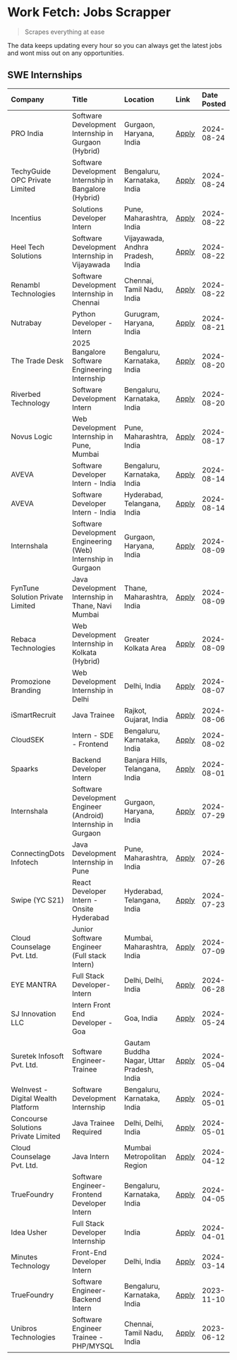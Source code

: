 # Work Fetch: Jobs Scrapper
> Scrapes everything at ease

The data keeps updating every hour so you can always get the latest jobs and wont miss out on any opportunities.

## SWE Internships
<!--START_SECTION:workfetch-->
| Company                             | Title                                                         | Location                                  | Link                                                                                                                                                                                                                                                                                      | Date Posted   |
|:------------------------------------|:--------------------------------------------------------------|:------------------------------------------|:------------------------------------------------------------------------------------------------------------------------------------------------------------------------------------------------------------------------------------------------------------------------------------------|:--------------|
| PRO India                           | Software Development Internship in Gurgaon (Hybrid)           | Gurgaon, Haryana, India                   | [Apply](https://in.linkedin.com/jobs/view/software-development-internship-in-gurgaon-hybrid-at-pro-india-4009587664?position=46&pageNum=0&refId=r9tXKRHvwWKsx%2F0GMJv60g%3D%3D&trackingId=hzhH48ikm83qooeKt%2FOkxQ%3D%3D&trk=public_jobs_jserp-result_search-card)                        | 2024-08-24    |
| TechyGuide OPC Private Limited      | Software Development Internship in Bangalore (Hybrid)         | Bengaluru, Karnataka, India               | [Apply](https://in.linkedin.com/jobs/view/software-development-internship-in-bangalore-hybrid-at-techyguide-opc-private-limited-4009591646?position=56&pageNum=0&refId=r9tXKRHvwWKsx%2F0GMJv60g%3D%3D&trackingId=wHpSvvoJh%2F5nYXihdLSPBA%3D%3D&trk=public_jobs_jserp-result_search-card) | 2024-08-24    |
| Incentius                           | Solutions Developer Intern                                    | Pune, Maharashtra, India                  | [Apply](https://in.linkedin.com/jobs/view/solutions-developer-intern-at-incentius-4005695869?position=33&pageNum=0&refId=r9tXKRHvwWKsx%2F0GMJv60g%3D%3D&trackingId=Gz%2FpWsjMWv6xj13BSfhS7A%3D%3D&trk=public_jobs_jserp-result_search-card)                                               | 2024-08-22    |
| Heel Tech Solutions                 | Software Development Internship in Vijayawada                 | Vijayawada, Andhra Pradesh, India         | [Apply](https://in.linkedin.com/jobs/view/software-development-internship-in-vijayawada-at-heel-tech-solutions-4007906692?position=39&pageNum=0&refId=r9tXKRHvwWKsx%2F0GMJv60g%3D%3D&trackingId=R%2F0m%2F724Dc6cjZDae1Ftjg%3D%3D&trk=public_jobs_jserp-result_search-card)                | 2024-08-22    |
| Renambl Technologies                | Software Development Internship in Chennai                    | Chennai, Tamil Nadu, India                | [Apply](https://in.linkedin.com/jobs/view/software-development-internship-in-chennai-at-renambl-technologies-4007910299?position=54&pageNum=0&refId=r9tXKRHvwWKsx%2F0GMJv60g%3D%3D&trackingId=PfAK16jZgNtK4PrghTkA2A%3D%3D&trk=public_jobs_jserp-result_search-card)                      | 2024-08-22    |
| Nutrabay                            | Python Developer - Intern                                     | Gurugram, Haryana, India                  | [Apply](https://in.linkedin.com/jobs/view/python-developer-intern-at-nutrabay-4003909226?position=52&pageNum=0&refId=r9tXKRHvwWKsx%2F0GMJv60g%3D%3D&trackingId=m3QnazM0%2FtnZ6JDgWyGBmw%3D%3D&trk=public_jobs_jserp-result_search-card)                                                   | 2024-08-21    |
| The Trade Desk                      | 2025 Bangalore Software Engineering Internship                | Bengaluru, Karnataka, India               | [Apply](https://in.linkedin.com/jobs/view/2025-bangalore-software-engineering-internship-at-the-trade-desk-3987456531?position=10&pageNum=0&refId=r9tXKRHvwWKsx%2F0GMJv60g%3D%3D&trackingId=9UG%2FKY%2B0IuJ546ST9UlOUg%3D%3D&trk=public_jobs_jserp-result_search-card)                    | 2024-08-20    |
| Riverbed Technology                 | Software Development Intern                                   | Bengaluru, Karnataka, India               | [Apply](https://in.linkedin.com/jobs/view/software-development-intern-at-riverbed-technology-4004467559?position=37&pageNum=0&refId=r9tXKRHvwWKsx%2F0GMJv60g%3D%3D&trackingId=zLWk6vJxal5zTEnjXt8XXg%3D%3D&trk=public_jobs_jserp-result_search-card)                                      | 2024-08-20    |
| Novus Logic                         | Web Development Internship in Pune, Mumbai                    | Pune, Maharashtra, India                  | [Apply](https://in.linkedin.com/jobs/view/web-development-internship-in-pune-mumbai-at-novus-logic-4003713081?position=55&pageNum=0&refId=r9tXKRHvwWKsx%2F0GMJv60g%3D%3D&trackingId=f9KsYGvdBUtodxnUxy26rA%3D%3D&trk=public_jobs_jserp-result_search-card)                                | 2024-08-17    |
| AVEVA                               | Software Developer Intern - India                             | Bengaluru, Karnataka, India               | [Apply](https://in.linkedin.com/jobs/view/software-developer-intern-india-at-aveva-3998279987?position=8&pageNum=0&refId=r9tXKRHvwWKsx%2F0GMJv60g%3D%3D&trackingId=Rk8jrpEarivpfcjkPT8K%2Fw%3D%3D&trk=public_jobs_jserp-result_search-card)                                               | 2024-08-14    |
| AVEVA                               | Software Developer Intern - India                             | Hyderabad, Telangana, India               | [Apply](https://in.linkedin.com/jobs/view/software-developer-intern-india-at-aveva-3998281598?position=11&pageNum=0&refId=r9tXKRHvwWKsx%2F0GMJv60g%3D%3D&trackingId=lsC1d0P1pymk3RIItty8QQ%3D%3D&trk=public_jobs_jserp-result_search-card)                                                | 2024-08-14    |
| Internshala                         | Software Development Engineering (Web) Internship in Gurgaon  | Gurgaon, Haryana, India                   | [Apply](https://in.linkedin.com/jobs/view/software-development-engineering-web-internship-in-gurgaon-at-internshala-3997620471?position=4&pageNum=0&refId=r9tXKRHvwWKsx%2F0GMJv60g%3D%3D&trackingId=U8JWTi02WGq23rTEqPDuRA%3D%3D&trk=public_jobs_jserp-result_search-card)                | 2024-08-09    |
| FynTune Solution Private Limited    | Java Development Internship in Thane, Navi Mumbai             | Thane, Maharashtra, India                 | [Apply](https://in.linkedin.com/jobs/view/java-development-internship-in-thane-navi-mumbai-at-fyntune-solution-private-limited-3997619285?position=22&pageNum=0&refId=r9tXKRHvwWKsx%2F0GMJv60g%3D%3D&trackingId=SmJ1EnLCst%2BFJEtuYQ7Egw%3D%3D&trk=public_jobs_jserp-result_search-card)  | 2024-08-09    |
| Rebaca Technologies                 | Web Development Internship in Kolkata (Hybrid)                | Greater Kolkata Area                      | [Apply](https://in.linkedin.com/jobs/view/web-development-internship-in-kolkata-hybrid-at-rebaca-technologies-3997621369?position=44&pageNum=0&refId=r9tXKRHvwWKsx%2F0GMJv60g%3D%3D&trackingId=EmFPU14CaIo6XGlXcMMyEA%3D%3D&trk=public_jobs_jserp-result_search-card)                     | 2024-08-09    |
| Promozione Branding                 | Web Development Internship in Delhi                           | Delhi, India                              | [Apply](https://in.linkedin.com/jobs/view/web-development-internship-in-delhi-at-promozione-branding-3995559880?position=27&pageNum=0&refId=r9tXKRHvwWKsx%2F0GMJv60g%3D%3D&trackingId=xwbN3vvvDlmiWpfqRXxImA%3D%3D&trk=public_jobs_jserp-result_search-card)                              | 2024-08-07    |
| iSmartRecruit                       | Java Trainee                                                  | Rajkot, Gujarat, India                    | [Apply](https://in.linkedin.com/jobs/view/java-trainee-at-ismartrecruit-3992301825?position=35&pageNum=0&refId=r9tXKRHvwWKsx%2F0GMJv60g%3D%3D&trackingId=HoU62X2jJH7MG%2B2Pak%2FCqA%3D%3D&trk=public_jobs_jserp-result_search-card)                                                       | 2024-08-06    |
| CloudSEK                            | Intern - SDE - Frontend                                       | Bengaluru, Karnataka, India               | [Apply](https://in.linkedin.com/jobs/view/intern-sde-frontend-at-cloudsek-3991574495?position=24&pageNum=0&refId=r9tXKRHvwWKsx%2F0GMJv60g%3D%3D&trackingId=eTyDGLL%2BrL81T9rKMoEewA%3D%3D&trk=public_jobs_jserp-result_search-card)                                                       | 2024-08-02    |
| Spaarks                             | Backend Developer Intern                                      | Banjara Hills, Telangana, India           | [Apply](https://in.linkedin.com/jobs/view/backend-developer-intern-at-spaarks-3990226465?position=29&pageNum=0&refId=r9tXKRHvwWKsx%2F0GMJv60g%3D%3D&trackingId=pLsSTAvcXnQsWYp%2ByAXJNQ%3D%3D&trk=public_jobs_jserp-result_search-card)                                                   | 2024-08-01    |
| Internshala                         | Software Development Engineer (Android) Internship in Gurgaon | Gurgaon, Haryana, India                   | [Apply](https://in.linkedin.com/jobs/view/software-development-engineer-android-internship-in-gurgaon-at-internshala-3987153031?position=48&pageNum=0&refId=r9tXKRHvwWKsx%2F0GMJv60g%3D%3D&trackingId=dQrkNT3QESdTqhCqkGoPpg%3D%3D&trk=public_jobs_jserp-result_search-card)              | 2024-07-29    |
| ConnectingDots Infotech             | Java Development Internship in Pune                           | Pune, Maharashtra, India                  | [Apply](https://in.linkedin.com/jobs/view/java-development-internship-in-pune-at-connectingdots-infotech-3983314097?position=42&pageNum=0&refId=r9tXKRHvwWKsx%2F0GMJv60g%3D%3D&trackingId=P1%2FiwpLllJYtkE1j%2BWKu8Q%3D%3D&trk=public_jobs_jserp-result_search-card)                      | 2024-07-26    |
| Swipe (YC S21)                      | React Developer Intern - Onsite Hyderabad                     | Hyderabad, Telangana, India               | [Apply](https://in.linkedin.com/jobs/view/react-developer-intern-onsite-hyderabad-at-swipe-yc-s21-3981326010?position=43&pageNum=0&refId=r9tXKRHvwWKsx%2F0GMJv60g%3D%3D&trackingId=zFgRr69gVhyNVNGLBgpsZg%3D%3D&trk=public_jobs_jserp-result_search-card)                                 | 2024-07-23    |
| Cloud Counselage Pvt. Ltd.          | Junior Software Engineer (Full stack Intern)                  | Mumbai, Maharashtra, India                | [Apply](https://in.linkedin.com/jobs/view/junior-software-engineer-full-stack-intern-at-cloud-counselage-pvt-ltd-3967725851?position=20&pageNum=0&refId=r9tXKRHvwWKsx%2F0GMJv60g%3D%3D&trackingId=zCRb91N%2FfzhUNLp9IPElcw%3D%3D&trk=public_jobs_jserp-result_search-card)                | 2024-07-09    |
| EYE MANTRA                          | Full Stack Developer- Intern                                  | Delhi, Delhi, India                       | [Apply](https://in.linkedin.com/jobs/view/full-stack-developer-intern-at-eye-mantra-3960988037?position=58&pageNum=0&refId=r9tXKRHvwWKsx%2F0GMJv60g%3D%3D&trackingId=E7cztvr0PY%2BLfFZxDTGAsQ%3D%3D&trk=public_jobs_jserp-result_search-card)                                             | 2024-06-28    |
| SJ Innovation LLC                   | Intern Front End Developer - Goa                              | Goa, India                                | [Apply](https://in.linkedin.com/jobs/view/intern-front-end-developer-goa-at-sj-innovation-llc-3931678611?position=16&pageNum=0&refId=r9tXKRHvwWKsx%2F0GMJv60g%3D%3D&trackingId=fAJLjzbY%2F8R66Vv8G%2F1dgw%3D%3D&trk=public_jobs_jserp-result_search-card)                                 | 2024-05-24    |
| Suretek Infosoft Pvt. Ltd.          | Software Engineer-Trainee                                     | Gautam Buddha Nagar, Uttar Pradesh, India | [Apply](https://in.linkedin.com/jobs/view/software-engineer-trainee-at-suretek-infosoft-pvt-ltd-3916999948?position=47&pageNum=0&refId=r9tXKRHvwWKsx%2F0GMJv60g%3D%3D&trackingId=JQnHqjqz2DZbIczxzId2Ng%3D%3D&trk=public_jobs_jserp-result_search-card)                                   | 2024-05-04    |
| WeInvest - Digital Wealth Platform  | Software Development Internship                               | Bengaluru, Karnataka, India               | [Apply](https://in.linkedin.com/jobs/view/software-development-internship-at-weinvest-digital-wealth-platform-3912867225?position=3&pageNum=0&refId=r9tXKRHvwWKsx%2F0GMJv60g%3D%3D&trackingId=ZiPOIwYhYcwjhpC%2B%2BCpn%2Bg%3D%3D&trk=public_jobs_jserp-result_search-card)                | 2024-05-01    |
| Concourse Solutions Private Limited | Java Trainee Required                                         | Delhi, Delhi, India                       | [Apply](https://in.linkedin.com/jobs/view/java-trainee-required-at-concourse-solutions-private-limited-3912869388?position=15&pageNum=0&refId=r9tXKRHvwWKsx%2F0GMJv60g%3D%3D&trackingId=yMi6KntnUShZcSv4GC9Grw%3D%3D&trk=public_jobs_jserp-result_search-card)                            | 2024-05-01    |
| Cloud Counselage Pvt. Ltd.          | Java Intern                                                   | Mumbai Metropolitan Region                | [Apply](https://in.linkedin.com/jobs/view/java-intern-at-cloud-counselage-pvt-ltd-3896025667?position=50&pageNum=0&refId=r9tXKRHvwWKsx%2F0GMJv60g%3D%3D&trackingId=%2BwH4O1o5ACOLbBUt2w%2BACg%3D%3D&trk=public_jobs_jserp-result_search-card)                                             | 2024-04-12    |
| TrueFoundry                         | Software Engineer- Frontend Developer Intern                  | Bengaluru, Karnataka, India               | [Apply](https://in.linkedin.com/jobs/view/software-engineer-frontend-developer-intern-at-truefoundry-3887320206?position=32&pageNum=0&refId=r9tXKRHvwWKsx%2F0GMJv60g%3D%3D&trackingId=BfCKgnwUdQBJRsXnIa2Ccg%3D%3D&trk=public_jobs_jserp-result_search-card)                              | 2024-04-05    |
| Idea Usher                          | Full Stack Developer Internship                               | India                                     | [Apply](https://in.linkedin.com/jobs/view/full-stack-developer-internship-at-idea-usher-3879565540?position=30&pageNum=0&refId=r9tXKRHvwWKsx%2F0GMJv60g%3D%3D&trackingId=3YJCh4taymGG1reoeQDH%2BQ%3D%3D&trk=public_jobs_jserp-result_search-card)                                         | 2024-04-01    |
| Minutes Technology                  | Front-End Developer Intern                                    | Delhi, India                              | [Apply](https://in.linkedin.com/jobs/view/front-end-developer-intern-at-minutes-technology-3853712549?position=25&pageNum=0&refId=r9tXKRHvwWKsx%2F0GMJv60g%3D%3D&trackingId=Aw856LcI5i%2FsGWtZFq%2FGwg%3D%3D&trk=public_jobs_jserp-result_search-card)                                    | 2024-03-14    |
| TrueFoundry                         | Software Engineer-Backend Intern                              | Bengaluru, Karnataka, India               | [Apply](https://in.linkedin.com/jobs/view/software-engineer-backend-intern-at-truefoundry-3779508170?position=53&pageNum=0&refId=r9tXKRHvwWKsx%2F0GMJv60g%3D%3D&trackingId=%2FgiWLuU3JGEsdkwVovKJsQ%3D%3D&trk=public_jobs_jserp-result_search-card)                                       | 2023-11-10    |
| Unibros Technologies                | Software Engineer Trainee - PHP/MYSQL                         | Chennai, Tamil Nadu, India                | [Apply](https://in.linkedin.com/jobs/view/software-engineer-trainee-php-mysql-at-unibros-technologies-3656599241?position=59&pageNum=0&refId=r9tXKRHvwWKsx%2F0GMJv60g%3D%3D&trackingId=0lTWZfIhbkP%2Fd6QThgKPuA%3D%3D&trk=public_jobs_jserp-result_search-card)                           | 2023-06-12    |
<!--END_SECTION:workfetch-->
